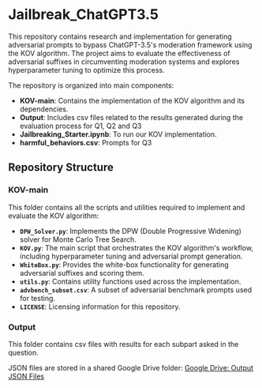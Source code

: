 # Jailbreak_ChatGPT3.5

This repository contains research and implementation for generating adversarial prompts to bypass ChatGPT-3.5's moderation framework using the KOV algorithm. The project aims to evaluate the effectiveness of adversarial suffixes in circumventing moderation systems and explores hyperparameter tuning to optimize this process.

The repository is organized into main components:
- **KOV-main**: Contains the implementation of the KOV algorithm and its dependencies.
- **Output**: Includes csv files related to the results generated during the evaluation process for Q1, Q2 and Q3
- **Jailbreaking_Starter.ipynb**: To run our KOV implementation.
- **harmful_behaviors.csv**: Prompts for Q3


## Repository Structure

### **KOV-main**
This folder contains all the scripts and utilities required to implement and evaluate the KOV algorithm:
- **`DPW_Solver.py`**: Implements the DPW (Double Progressive Widening) solver for Monte Carlo Tree Search.
- **`KOV.py`**: The main script that orchestrates the KOV algorithm's workflow, including hyperparameter tuning and adversarial prompt generation.
- **`WhiteBox.py`**: Provides the white-box functionality for generating adversarial suffixes and scoring them.
- **`utils.py`**: Contains utility functions used across the implementation.
- **`advbench_subset.csv`**: A subset of adversarial benchmark prompts used for testing.
- **`LICENSE`**: Licensing information for this repository.

### **Output**
This folder contains csv files with results for each subpart asked in the question.

JSON files are stored in a shared Google Drive folder:
[Google Drive: Output JSON Files](https://drive.google.com/drive/folders/1Igpp3dTSPpMTACdFn4wa9VJ9EWdUUH9Y?usp=share_link)
